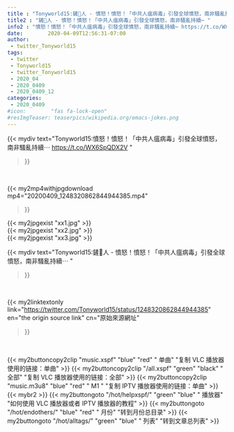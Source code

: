 ```yaml
---
title : "Tonyworld15:鏟🐍人 - 憤怒！憤怒！「中共人瘟病毒」引發全球憤怒，南非騷亂持續⋯ "
title2 : "鏟🐍人 - 憤怒！憤怒！「中共人瘟病毒」引發全球憤怒，南非騷亂持續⋯ "
info2 : "憤怒！憤怒！「中共人瘟病毒」引發全球憤怒，南非騷亂持續⋯ https://t.co/WX6SpQDX2V "
date:        2020-04-09T12:56:31-07:00
author:
 - twitter_Tonyworld15
tags:
 - twitter
 - Tonyworld15
 - twitter_Tonyworld15
 - 2020_04
 - 2020_0409
 - 2020_0409_12
categories:
 - 2020_0409
#icon:        "fas fa-lock-open"
#resImgTeaser: teaserpics/wikipedia.org/emacs-jokes.png
---
```


{{< mydiv text="Tonyworld15:憤怒！憤怒！「中共人瘟病毒」引發全球憤怒，南非騷亂持續⋯ https://t.co/WX6SpQDX2V "
>}}
<br>


{{< my2mp4withjpgdownload mp4="20200409_1248320862844944385.mp4"
>}}

{{< my2jpgexist "xx1.jpg" >}}<br>
{{< my2jpgexist "xx2.jpg" >}}<br>
{{< my2jpgexist "xx3.jpg" >}}<br>



{{< mydiv text="Tonyworld15:鏟🐍人 - 憤怒！憤怒！「中共人瘟病毒」引發全球憤怒，南非騷亂持續⋯ "
>}}
<br>

{{< my2linktextonly link="https://twitter.com/Tonyworld15/status/1248320862844944385"
en="the origin source link" cn="原始來源網址"
>}}


<br>

{{< my2buttoncopy2clip "music.xspf"        "blue"   "red"    " 单曲"  "复制 VLC 播放器使用的链接：单曲" >}} {{< my2buttoncopy2clip "/all.xspf"         "green"  "black"  " 全部"  "复制 VLC 播放器使用的链接：全部" >}} {{< my2buttoncopy2clip "music.m3u8"        "blue"   "red"    " M1 "    "复制 IPTV 播放器使用的链接：单曲" >}} {{< mybr2 >}} {{< my2buttongoto      "/hot/helpxspf/"    "green"  "blue"   " 播放器" "如何使用 VLC 播放器或者 IPTV 播放器的教程" >}} {{< my2buttongoto      "/hot/endothers/"   "blue"   "red"    " 月份"   "转到月份总目录" >}} {{< my2buttongoto      "/hot/alltags/"     "green"  "blue"   " 列表"   "转到文章总列表" >}} 
